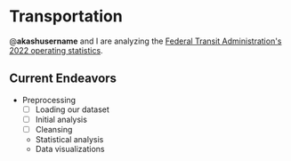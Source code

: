 # Transportation
@__akashusername__ and I are analyzing the [Federal Transit Administration's 2022 operating statistics](https://www.transit.dot.gov/ntd/data-product/2022-annual-database-service). 

## Current Endeavors
* Preprocessing
  * [ ] Loading our dataset
  * [ ] Initial analysis
  * [ ] Cleansing
  * Statistical analysis
  * Data visualizations
